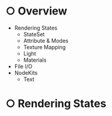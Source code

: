 # ○ Overview
- Rendering States
	- StateSet
	- Attribute & Modes
	- Texture Mapping
	- Light
	- Materials
- File I/O
- NodeKits
	- Text

# ○ Rendering States